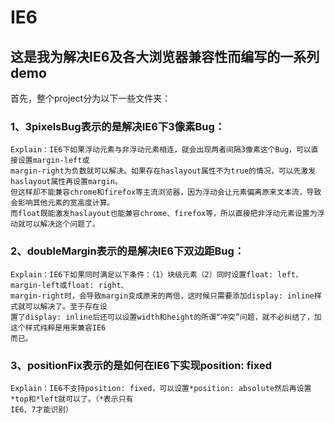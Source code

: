 IE6
===

这是我为解决IE6及各大浏览器兼容性而编写的一系列demo
----------------------------------------------------
首先，整个project分为以下一些文件夹：

### 1、3pixelsBug表示的是解决IE6下3像素Bug：

    Explain：IE6下如果浮动元素与非浮动元素相连，就会出现两者间隔3像素这个Bug，可以直接设置margin-left或  
    margin-right为负数就可以解决。如果存在haslayout属性不为true的情况，可以先激发haslayout属性再设置margin。
    但这样却不能兼容chrome和firefox等主流浏览器，因为浮动会让元素偏离原来文本流，导致会影响其他元素的宽高度计算。
    而float既能激发haslayout也能兼容chrome、firefox等，所以直接把非浮动元素设置为浮动就可以解决这个问题了。

### 2、doubleMargin表示的是解决IE6下双边距Bug：

    Explain：IE6下如果同时满足以下条件：（1）块级元素（2）同时设置float: left、margin-left或float: right、
    margin-right时，会导致margin变成原来的两倍，这时候只需要添加display: inline样式就可以解决了。至于存在设
    置了display: inline后还可以设置width和height的所谓“冲突”问题，就不必纠结了，加这个样式纯粹是用来兼容IE6
    而已。

### 3、positionFix表示的是如何在IE6下实现position: fixed
    Explain：IE6不支持position: fixed，可以设置*position: absolute然后再设置*top和*left就可以了。（*表示只有
    IE6、7才能识别）

